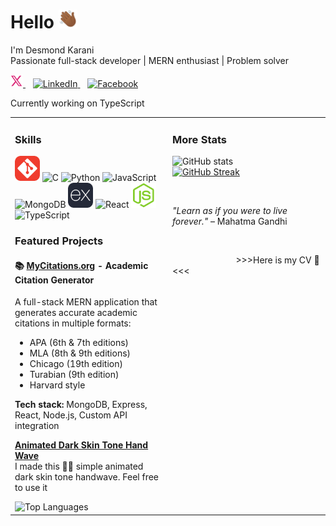 <h1>Hello <img src="https://raw.githubusercontent.com/DesmondKarani/darkSkinHandWave/refs/heads/main/wave.svg" width="30px" alt="Waving Hand" /></h1>

<p>I'm Desmond Karani<br>
Passionate full-stack developer | MERN enthusiast | Problem solver</p>
<p>
  <a href="https://x.com/karani_des" target="_blank" rel="noopener noreferrer" title="Contact me on X">
    <img src="https://raw.githubusercontent.com/DesmondKarani/svg/refs/heads/main/FlowbiteXSolid.svg" width="20px" alt="X" />
  </a>&nbsp;&nbsp;
  <a href="https://www.linkedin.com/in/desmond-karani-a78359b2/" target="_blank" rel="noopener noreferrer" title="Connect on LinkedIn">
    <img src="https://cdn.jsdelivr.net/gh/devicons/devicon/icons/linkedin/linkedin-original.svg" width="23px" alt="LinkedIn" />
  </a>&nbsp;&nbsp;
  <a href="https://www.facebook.com/KaraniDesmond/" target="_blank" rel="noopener noreferrer" title="Find me on Facebook">
    <img src="https://cdn.jsdelivr.net/gh/devicons/devicon/icons/facebook/facebook-original.svg" width="23px" alt="Facebook" />
  </a>
</p>

<p>Currently working on TypeScript</p>

<table>
  <tr>
    <td valign="top" width="50%">
      <h3>Skills</h3>
      <p>
        <img src="https://raw.githubusercontent.com/DesmondKarani/svg/refs/heads/main/SkillIconsGit.svg" width="40px" alt="Git" title="Git - Version Control" />
        <img src="https://cdn.jsdelivr.net/gh/devicons/devicon/icons/c/c-original.svg" width="40px" alt="C" title="C - Programming Language" />
        <img src="https://cdn.jsdelivr.net/gh/devicons/devicon/icons/python/python-original.svg" width="40px" alt="Python" title="Python - General Purpose Language" />
        <img src="https://cdn.jsdelivr.net/gh/devicons/devicon/icons/javascript/javascript-original.svg" width="40px" alt="JavaScript" title="JavaScript - Web Development" />
        <img src="https://cdn.jsdelivr.net/gh/devicons/devicon/icons/mongodb/mongodb-original.svg" width="40px" alt="MongoDB" title="MongoDB - NoSQL Database" />
        <img src="https://raw.githubusercontent.com/DesmondKarani/svg/refs/heads/main/SkillIconsExpressjsDark.svg" width="40px" alt="Express" title="Express - Backend Framework" />
        <img src="https://cdn.jsdelivr.net/gh/devicons/devicon/icons/react/react-original.svg" width="40px" alt="React" title="React - Frontend Framework" />
        <img src="https://raw.githubusercontent.com/DesmondKarani/svg/refs/heads/main/node-js.svg" width="40px" height="40" alt="NodeJS" title="Node.js - Backend Runtime" />
        <img src="https://cdn.jsdelivr.net/gh/devicons/devicon/icons/typescript/typescript-original.svg" width="40px" alt="TypeScript" title="TypeScript - Typed JavaScript" />
      </p>
      <h3>Featured Projects</h3>
<div align="left">
  <h4>📚 <a href="https://mycitations.org/">MyCitations.org</a> - Academic Citation Generator</h4>
  <p>
    A full-stack MERN application that generates accurate academic citations in multiple formats:
    <ul>
      <li>APA (6th & 7th editions)</li>
      <li>MLA (8th & 9th editions)</li>
      <li>Chicago (19th edition)</li>
      <li>Turabian (9th edition)</li>
      <li>Harvard style</li>
    </ul>
    <b>Tech stack:</b> MongoDB, Express, React, Node.js, Custom API integration
  </p>
</div>
      <p>
        <a href="https://github.com/DesmondKarani/darkSkinHandWave" target="_blank" rel="noopener noreferrer"><b>Animated Dark Skin Tone Hand Wave</b></a><br>
        I made this ☝🏾 simple animated dark skin tone handwave. Feel free to use it
      </p>
      <img src="https://github-readme-stats.vercel.app/api/top-langs/?username=DesmondKarani&layout=compact&count_private=true&theme=radical&hide_border=true" alt="Top Languages" />
    </td>

  <td valign="top" width="50%">
      <h3>More Stats</h3>
      <img src="https://github-readme-stats.vercel.app/api?username=DesmondKarani&show_icons=true&count_private=true&theme=radical&hide_border=true&hide_title=true" alt="GitHub stats" />
      <br>
      <a href="https://git.io/streak-stats" target="_blank" rel="noopener noreferrer">
        <img src="https://streak-stats.demolab.com?user=DesmondKarani&theme=radical&hide_border=true" alt="GitHub Streak" />
      </a>
    
  <br><p><i>"Learn as if you were to live forever."</i> – Mahatma Gandhi</p><br>

  <p> &emsp;&emsp;&emsp;&emsp;&emsp;&emsp;&emsp; >>><a href="https://drive.google.com/file/d/1xO7WSnQBELkhC11CipCuO1egDUclAwfm/view?usp=drive_link" target="_blank" rel="noopener noreferrer" style="text-decoration: none;">Here is my CV 📃</a><<<</p>
      </td>
  </tr>
</table>
